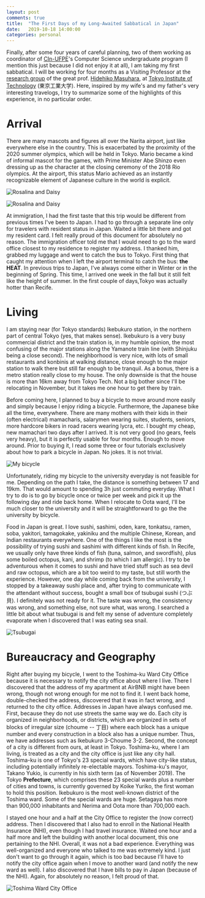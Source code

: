 ```yaml
---
layout: post
comments: true
title:  "The First Days of my Long-Awaited Sabbatical in Japan"
date:   2019-10-18 14:00:00
categories: personal
---
```


Finally, after some four years of careful planning, two of them working as coordinator of [CIn-UFPE](http://www.cin.ufpe.br)'s Computer Science undergraduate program (I mention this just because I did not enjoy it at all), I am taking my first sabbatical. I will be working for four months as a Visiting Professor at the [research group](http://prg.is.titech.ac.jp/) of the great prof. [Hidehiko Masuhara](http://prg.is.titech.ac.jp/people/masuhara/), at [Tokyo Institute of Technology](https://www.titech.ac.jp/) (東京工業大学). Here, inspired by my wife's and my father's very interesting travelogs, I try to summarize some of the highlights of this experience, in no particular order.

# Arrival

There are many mascots and figures all over the Narita airport, just like everywhere else in the country. This is exacerbated by the proximity of the 2020 summer olympics, which will be held in Tokyo. Mario became a kind of informal mascot for the games, with Prime Minister Abe Shinzo even dressing up as the character at the closing ceremony of the 2018 Rio olympics. At the airport, this status Mario achieved as an instantly recognizable element of Japanese culture in the world is explicit.

![Rosalina and Daisy](https://raw.githubusercontent.com/fernandocastor/fernandocastor.github.io/master/images/rosalina_daisy.jpg)

![Rosalina and Daisy](https://raw.githubusercontent.com/fernandocastor/fernandocastor.github.io/master/images/koopas.jpg)

At immigration, I had the first taste that this trip would be different from previous times I've been to Japan. I had to go through a separate line only for travelers with resident status in Japan. Waited a little bit there and got my resident card. I felt really proud of this document for absolutely no reason. The immigration officer told me that I would need to go to the ward office closest to my residence to register my address. I thanked him, grabbed my luggage and went to catch the bus to Tokyo. First thing that caught my attention when I left the airport terminal to catch the bus: **the HEAT**. In previous trips to Japan, I've always come either in Winter or in the beginning of Spring. This time, I arrived one week in the fall but it still felt like the height of summer. In the first couple of days,Tokyo was actually hotter than Recife. 

# Living

I am staying near (for Tokyo standards) Ikebukuro station, in the northern part of central Tokyo (yes, that makes sense). Ikebukuro is a very busy commercial district and the train station is, in my humble opinion, the most confusing of the major stations along the Yamanote train line (with Shinjuku being a close second). The neighborhood is very nice, with lots of small restaurants and konbinis at walking distance, close enough to the major station to walk there but still far enough to be tranquil. As a bonus, there is a metro station really close to my house. The only downside is that the house is more than 16km away from Tokyo Tech. Not a big bother since I'll be relocating in November, but it takes me one hour to get there by train.

Before coming here, I planned to buy a bicycle to move around more easily and simply because I enjoy riding a bicycle. Furthermore, the Japanese bike all the time, everywhere. There are many mothers with their kids in their (often electrical) mamacharis, salarymen wearing suites, students, seniors, more hardcore bikers in road racers wearing lycra, etc. I bought my cheap, new mamachari two days after I arrived.  It is not very good (no gears, feels very heavy), but it is perfectly usable for four months. Enough to move around. Prior to buying it, I read some three or four tutorials exclusively about how to park a bicycle in Japan. No jokes. It is not trivial.

![My bicycle](https://raw.githubusercontent.com/fernandocastor/fernandocastor.github.io/master/images/bicicleta.jpg)

Unfortunately, riding my bicycle to the university everyday is not feasible for me. Depending on the path I take, the distance is something between 17 and 19km. That would amount to spending 3h just commuting everyday. What I try to do is to go by bicycle once or twice per week and pick it up the following day and ride back home. When I relocate to Oota ward, I'll be much closer to the university and it will be straightforward to go the the university by bicycle.

Food in Japan is great. I love sushi, sashimi, oden, kare, tonkatsu, ramen, soba, yakitori, tamagokake, yakiniku and the multiple Chinese, Korean, and Indian restaurants everywhere. One of the things I like the most is the possibility of trying sushi and sashimi with different kinds of fish. In Recife, we usually only have three kinds of fish (tuna, salmon, and swordfish), plus some boiled octopus, kani, and shrimp (to which I am allergic). I try to be adventurous when it comes to sushi and have tried stuff such as sea devil and raw octopus, which are a bit too weird to my taste, but still worth the experience. However, one day while coming back from the university, I stopped by a takeaway sushi place and, after trying to communicate with the attendant without success, bought a small box of tsubugai sushi (つぶ貝). I definitely was not ready for it. The taste was wrong, the consistency was wrong, and something else, not sure what, was wrong. I searched a little bit about what tsubugai is and felt my sense of adventure completely evaporate when I discovered that I was eating sea snail.

![Tsubugai](https://raw.githubusercontent.com/fernandocastor/fernandocastor.github.io/master/images/tsubugai.jpg)


# Bureaucracy and Geography

Right after buying my bicycle, I went to the Toshima-ku Ward City Office because it is necessary to notify the city office about where I live. There I discovered that the address of my apartment at AirBNB might have been wrong, though not wrong enough for me not to find it. I went back home, double-checked the address, discovered that it was in fact wrong, and returned to the city office. Addresses in Japan have always confused me. First, because they do not use streets the same way we do. Each city is organized in neighborhoods, or districts, which are organized in sets of blocks of irregular size (choume -- 丁目) where each block has a unique number and every construction in a block also has a unique number. Thus, we have addresses such as Ikebukuro 3-Choume 3-2. Second, the concept of a city is different from ours, at least in Tokyo. Toshima-ku, where I am living, is treated as a city and the city office is just like any city hall. Toshima-ku is one of Tokyo's 23 special wards, which have city-like status, including potentially infinitely re-electable mayors. Toshima-ku's mayor, Takano Yukio, is currently in his sixth term  (as of November 2019). The Tokyo **Prefecture**, which comprises these 23 special wards plus a number of cities and towns, is currently governed by Koike Yuriko, the first woman to hold this position. Ikebukuro is the most well-known district of the Toshima ward. Some of the special wards are huge. Setagaya has more than 900,000 inhabitants and Nerima and Oota more than 700,000 each.

I stayed one hour and a half at the City Office to register the (now correct) address. Then I discovered that I also had to enroll in the National Health Insurance (NHI), even though I had travel insurance. Waited one hour and a half more and left the building with another local document, this one pertaining to the NHI. Overall, it was not a bad experience. Everything was well-organized and everyone who talked to me was extremely kind. I just don't want to go through it again, which is too bad because I'll have to notify the city office again when I move to another ward (and notify the new ward as well). I also discovered that I have bills to pay in Japan (because of the NHI). Again, for absolutely no reason, I felt proud of that.

![Toshima Ward City Office](https://raw.githubusercontent.com/fernandocastor/fernandocastor.github.io/master/images/toshima.jpg)
